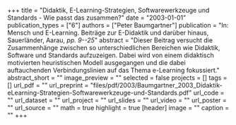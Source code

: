 +++
title = "Didaktik, E-Learning-Strategien, Softwarewerkzeuge und Standards - Wie passt das zusammen?"
date = "2003-01-01"
publication_types = ["6"]
authors = ["Peter Baumgartner"]
publication = "In: Mensch und E-Learning. Beiträge zur E-Didaktik und darüber hinaus, Sauerländer, Aarau, _pp. 9--25_"
abstract = "Dieser Beitrag versucht die Zusammenhänge zwischen so unterschiedlichen Bereichen wie Didaktik, Software und Standards aufzuzeigen. Dabei wird von einem didaktisch motivierten heuristischen Modell ausgegangen und die dabei auftauchenden Verbindungslinien auf das Thema e-Learning fokussiert."
abstract_short = ""
image_preview = ""
selected = false
projects = []
tags = []
url_pdf = ""
url_preprint = "files/pdf/2003/Baumgartner_2003_Didaktik-eLearning-Strategien-Softwarewerkzeuge-und-Standards.pdf"
url_code = ""
url_dataset = ""
url_project = ""
url_slides = ""
url_video = ""
url_poster = ""
url_source = ""
math = true
highlight = true
[header]
image = ""
caption = ""
+++
